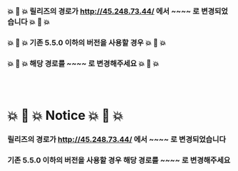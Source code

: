 ### 💥 🚨 💥 릴리즈의 경로가 http://45.248.73.44/ 에서 ~~~~ 로 변경되었습니다 💥 🚨 💥
### 💥 🚨 💥 기존 5.5.0 이하의 버전을 사용할 경우 💥 🚨 💥
### 💥 🚨 💥 해당 경로를 ~~~~ 로 변경해주세요 💥 🚨 💥


<br><br>

# 💥 🚨 💥 Notice 💥 🚨 💥
### 릴리즈의 경로가 http://45.248.73.44/ 에서 ~~~~ 로 변경되었습니다  
### 기존 5.5.0 이하의 버전을 사용할 경우 해당 경로를 ~~~~ 로 변경해주세요
